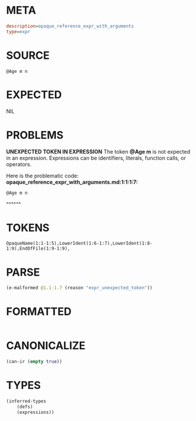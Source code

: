 # META
~~~ini
description=opaque_reference_expr_with_arguments
type=expr
~~~
# SOURCE
~~~roc
@Age m n
~~~
# EXPECTED
NIL
# PROBLEMS
**UNEXPECTED TOKEN IN EXPRESSION**
The token **@Age m** is not expected in an expression.
Expressions can be identifiers, literals, function calls, or operators.

Here is the problematic code:
**opaque_reference_expr_with_arguments.md:1:1:1:7:**
```roc
@Age m n
```
^^^^^^


# TOKENS
~~~zig
OpaqueName(1:1-1:5),LowerIdent(1:6-1:7),LowerIdent(1:8-1:9),EndOfFile(1:9-1:9),
~~~
# PARSE
~~~clojure
(e-malformed @1.1-1.7 (reason "expr_unexpected_token"))
~~~
# FORMATTED
~~~roc

~~~
# CANONICALIZE
~~~clojure
(can-ir (empty true))
~~~
# TYPES
~~~clojure
(inferred-types
	(defs)
	(expressions))
~~~
